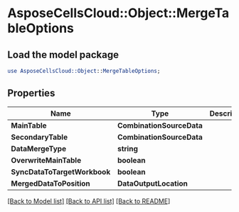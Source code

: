 # AsposeCellsCloud::Object::MergeTableOptions 

## Load the model package
```perl
use AsposeCellsCloud::Object::MergeTableOptions;
```

## Properties
Name | Type | Description | Notes
------------ | ------------- | ------------- | -------------
**MainTable** | **CombinationSourceData** |  |
**SecondaryTable** | **CombinationSourceData** |  |
**DataMergeType** | **string** |  |
**OverwriteMainTable** | **boolean** |  |
**SyncDataToTargetWorkbook** | **boolean** |  |
**MergedDataToPosition** | **DataOutputLocation** |  |  

[[Back to Model list]](../README.md#documentation-for-models) [[Back to API list]](../README.md#documentation-for-api-endpoints) [[Back to README]](../README.md)

